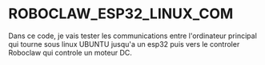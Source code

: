 # ROBOCLAW_ESP32_LINUX_COM
Dans ce code, je vais tester les communications entre l'ordinateur principal qui tourne sous linux UBUNTU jusqu'a un esp32 puis vers le controler Roboclaw qui controle un moteur DC.
